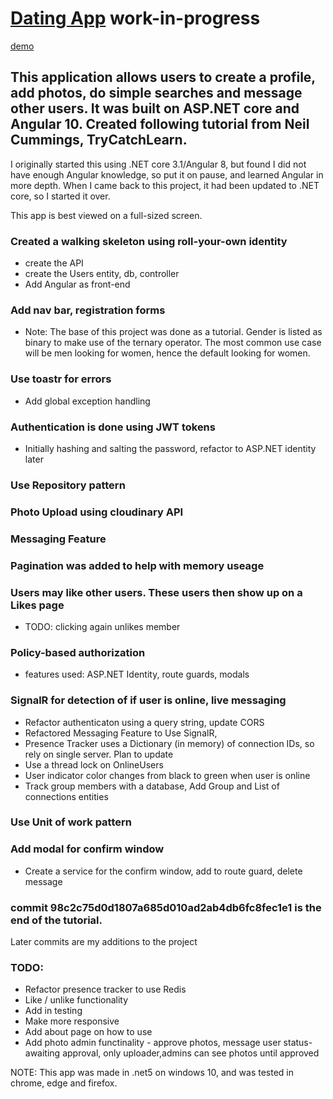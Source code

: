 # [Dating App](https://datingapplaurie.herokuapp.com/) **work-in-progress** 
[demo](https://datingapplaurie.herokuapp.com/)
## This application allows users to create a profile, add photos, do simple searches and message other users. It was built on ASP.NET core and Angular 10. Created following tutorial from Neil Cummings, TryCatchLearn.  
I originally started this using .NET core 3.1/Angular 8, but found I did not have enough Angular knowledge, so put it on pause, and learned Angular in more depth. When I came back to this project, it had been updated to .NET core, so I started it over. 

This app is best viewed on a full-sized screen.

### Created a walking skeleton using roll-your-own identity
* create the API
* create the Users entity, db, controller
* Add Angular as front-end

### Add nav bar, registration forms
* Note: The base of this project was done as a tutorial. Gender is listed as binary to make use of the ternary  operator. The most common use case will be men looking for women, hence the default looking for women.

### Use toastr for errors
* Add global exception handling

### Authentication is done using JWT tokens
* Initially hashing and salting the password, refactor to ASP.NET identity later

### Use Repository pattern

### Photo Upload using cloudinary API

### Messaging Feature

### Pagination was added to help with memory useage

### Users may like other users. These users then show up on a Likes page
* TODO: clicking again unlikes member

### Policy-based authorization 
* features used: ASP.NET Identity, route guards, modals

### SignalR for detection of if user is online, live messaging
* Refactor authenticaton using a query string, update CORS
* Refactored Messaging Feature to Use SignalR,
* Presence Tracker uses a Dictionary (in memory) of connection IDs, so rely on single server. Plan to update
* Use a thread lock on OnlineUsers
* User indicator color changes from black to green when user is online
* Track group members with a database, Add Group and List of connections entities

### Use Unit of work pattern

### Add modal for confirm window
* Create a service for the confirm window, add to route guard, delete message

### commit 98c2c75d0d1807a685d010ad2ab4db6fc8fec1e1 is the end of the tutorial.
Later commits are my additions to the project

### TODO:
* Refactor presence tracker to use Redis
* Like / unlike functionality
* Add in testing
* Make more responsive
* Add about page on how to use
* Add photo admin functinality - approve photos, message user status-awaiting approval, only uploader,admins can see photos until approved

NOTE: This app was made in .net5 on windows 10, and was tested in chrome, edge and firefox.